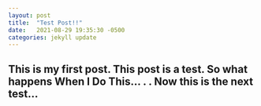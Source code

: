 ```yaml
---
layout: post
title:  "Test Post!!"
date:   2021-08-29 19:35:30 -0500
categories: jekyll update
---
```

This is my first post. This post is a test.
So what happens
When I
Do This...
.
.
  Now
  this
  is
  the next test...
---
